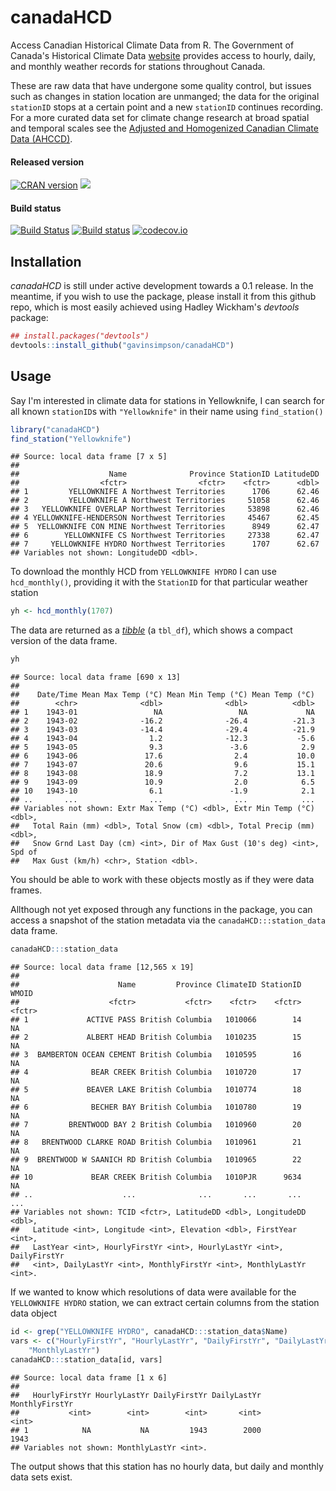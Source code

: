 # canadaHCD
Access Canadian Historical Climate Data from R. The Government of Canada's Historical Climate Data [website](http://climate.weather.gc.ca/index_e.html) provides access to hourly, daily, and monthly weather records for stations throughout Canada.

These are raw data that have undergone some quality control, but issues such as changes in station location are unmanged; the data for the original `stationID` stops at a certain point and a new `stationID` continues recording. For a more curated data set for climate change research at broad spatial and temporal scales see the [Adjusted and Homogenized Canadian Climate Data (AHCCD)](http://ec.gc.ca/dccha-ahccd/default.asp?lang=En&n=B1F8423A-1).

#### Released version
[![CRAN version](http://www.r-pkg.org/badges/version/canadaHCD)](http://cran.rstudio.com/web/packages/canadaHCD/index.html) [![](http://cranlogs.r-pkg.org/badges/grand-total/canadaHCD)](http://cran.rstudio.com/web/packages/canadaHCD/index.html)

#### Build status
[![Build Status](https://travis-ci.org/gavinsimpson/canadaHCD.svg?branch=master)](https://travis-ci.org/gavinsimpson/canadaHCD)  [![Build status](https://ci.appveyor.com/api/projects/status/e3ptg9drviavci71/branch/master?svg=true)](https://ci.appveyor.com/project/gavinsimpson/canadahcd/branch/master)  [![codecov.io](https://codecov.io/github/gavinsimpson/canadaHCD/coverage.svg?branch=master)](https://codecov.io/github/gavinsimpson/canadaHCD?branch=master)

## Installation

*canadaHCD* is still under active development towards a 0.1 release. In the meantime, if you wish to use the package, please install it from this github repo, which is most easily achieved using Hadley Wickham's *devtools* package:


```r
## install.packages("devtools")
devtools::install_github("gavinsimpson/canadaHCD")
```

## Usage

Say I'm interested in climate data for stations in Yellowknife, I can search for all known `stationID`s with `"Yellowknife"` in their name using `find_station()`


```r
library("canadaHCD")
find_station("Yellowknife")
```

```
## Source: local data frame [7 x 5]
## 
##                    Name              Province StationID LatitudeDD
##                  <fctr>                <fctr>    <fctr>      <dbl>
## 1         YELLOWKNIFE A Northwest Territories      1706      62.46
## 2         YELLOWKNIFE A Northwest Territories     51058      62.46
## 3   YELLOWKNIFE OVERLAP Northwest Territories     53898      62.46
## 4 YELLOWKNIFE-HENDERSON Northwest Territories     45467      62.45
## 5  YELLOWKNIFE CON MINE Northwest Territories      8949      62.47
## 6        YELLOWKNIFE CS Northwest Territories     27338      62.47
## 7     YELLOWKNIFE HYDRO Northwest Territories      1707      62.67
## Variables not shown: LongitudeDD <dbl>.
```

To download the monthly HCD from `YELLOWKNIFE HYDRO` I can use `hcd_monthly()`, providing it with the `StationID` for that particular weather station


```r
yh <- hcd_monthly(1707)
```

The data are returned as a [*tibble*](https://cran.r-project.org/web/packages/tibble/vignettes/tibble.html) (a `tbl_df`), which shows a compact version of the data frame.


```r
yh
```

```
## Source: local data frame [690 x 13]
## 
##    Date/Time Mean Max Temp (°C) Mean Min Temp (°C) Mean Temp (°C)
##        <chr>              <dbl>              <dbl>          <dbl>
## 1    1943-01                 NA                 NA             NA
## 2    1943-02              -16.2              -26.4          -21.3
## 3    1943-03              -14.4              -29.4          -21.9
## 4    1943-04                1.2              -12.3           -5.6
## 5    1943-05                9.3               -3.6            2.9
## 6    1943-06               17.6                2.4           10.0
## 7    1943-07               20.6                9.6           15.1
## 8    1943-08               18.9                7.2           13.1
## 9    1943-09               10.9                2.0            6.5
## 10   1943-10                6.1               -1.9            2.1
## ..       ...                ...                ...            ...
## Variables not shown: Extr Max Temp (°C) <dbl>, Extr Min Temp (°C) <dbl>,
##   Total Rain (mm) <dbl>, Total Snow (cm) <dbl>, Total Precip (mm) <dbl>,
##   Snow Grnd Last Day (cm) <int>, Dir of Max Gust (10's deg) <int>, Spd of
##   Max Gust (km/h) <chr>, Station <dbl>.
```

You should be able to work with these objects mostly as if they were data frames.

Allthough not yet exposed through any functions in the package, you can access a snapshot of the station metadata via the `canadaHCD:::station_data` data frame.


```r
canadaHCD:::station_data
```

```
## Source: local data frame [12,565 x 19]
## 
##                      Name         Province ClimateID StationID  WMOID
##                    <fctr>           <fctr>    <fctr>    <fctr> <fctr>
## 1             ACTIVE PASS British Columbia   1010066        14     NA
## 2             ALBERT HEAD British Columbia   1010235        15     NA
## 3  BAMBERTON OCEAN CEMENT British Columbia   1010595        16     NA
## 4              BEAR CREEK British Columbia   1010720        17     NA
## 5             BEAVER LAKE British Columbia   1010774        18     NA
## 6              BECHER BAY British Columbia   1010780        19     NA
## 7         BRENTWOOD BAY 2 British Columbia   1010960        20     NA
## 8   BRENTWOOD CLARKE ROAD British Columbia   1010961        21     NA
## 9  BRENTWOOD W SAANICH RD British Columbia   1010965        22     NA
## 10             BEAR CREEK British Columbia   1010PJR      9634     NA
## ..                    ...              ...       ...       ...    ...
## Variables not shown: TCID <fctr>, LatitudeDD <dbl>, LongitudeDD <dbl>,
##   Latitude <int>, Longitude <int>, Elevation <dbl>, FirstYear <int>,
##   LastYear <int>, HourlyFirstYr <int>, HourlyLastYr <int>, DailyFirstYr
##   <int>, DailyLastYr <int>, MonthlyFirstYr <int>, MonthlyLastYr <int>.
```

If we wanted to know which resolutions of data were available for the `YELLOWKNIFE HYDRO` station, we can extract certain columns from the station data object


```r
id <- grep("YELLOWKNIFE HYDRO", canadaHCD:::station_data$Name)
vars <- c("HourlyFirstYr", "HourlyLastYr", "DailyFirstYr", "DailyLastYr", "MonthlyFirstYr", 
    "MonthlyLastYr")
canadaHCD:::station_data[id, vars]
```

```
## Source: local data frame [1 x 6]
## 
##   HourlyFirstYr HourlyLastYr DailyFirstYr DailyLastYr MonthlyFirstYr
##           <int>        <int>        <int>       <int>          <int>
## 1            NA           NA         1943        2000           1943
## Variables not shown: MonthlyLastYr <int>.
```

The output shows that this station has no hourly data, but daily and monthly data sets exist.
